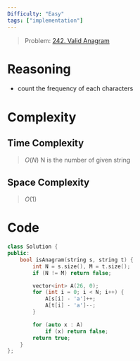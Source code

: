 ```yaml
---
Difficulty: "Easy"
tags: ["implementation"]
---
```


> Problem: [242. Valid Anagram](https://leetcode.com/problems/valid-anagram/description/?envType=daily-question&envId=2023-12-16)

# Reasoning 
- count the frequency of each characters

# Complexity
## Time Complexity
> $O(N)$
N is the number of given string
## Space Complexity
> $O(1)$

# Code
```cpp
class Solution {
public:
    bool isAnagram(string s, string t) {
        int N = s.size(), M = t.size();
        if (N != M) return false;

        vector<int> A(26, 0);
        for (int i = 0; i < N; i++) {
            A[s[i] - 'a']++;
            A[t[i] - 'a']--;
        }

        for (auto x : A)
            if (x) return false;
        return true;
    }
};
```